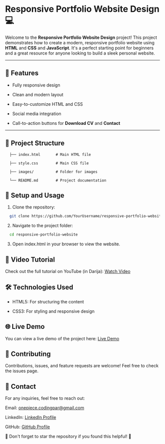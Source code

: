 # Responsive Portfolio Website Design 💻

Welcome to the **Responsive Portfolio Website Design** project! This project demonstrates how to create a modern, responsive portfolio website using **HTML** and **CSS** and **JavaScript**. It's a perfect starting point for beginners and a great resource for anyone looking to build a sleek personal website.

---

## 🚀 Features

- Fully responsive design
  
- Clean and modern layout
  
- Easy-to-customize HTML and CSS
  
- Social media integration
  
- Call-to-action buttons for **Download CV** and **Contact**

---

## 📂 Project Structure

```plaintext
  ├── index.html       # Main HTML file

  ├── style.css        # Main CSS file

  ├── images/          # Folder for images

  └── README.md        # Project documentation
```

## 🔧 Setup and Usage

1. Clone the repository:

```bash
  git clone https://github.com/YourUsername/responsive-portfolio-website.git
```

2. Navigate to the project folder:
   
```bash
  cd responsive-portfolio-website
```

3. Open index.html in your browser to view the website.
   
## 🎥 Video Tutorial

Check out the full tutorial on YouTube (in Darija): [Watch Video]()

## 🛠️ Technologies Used

- HTML5: For structuring the content
  
- CSS3: For styling and responsive design
  
## 🌐 Live Demo

You can view a live demo of the project here: [Live Demo](https://responsive-portfolio-website-design-kappa.vercel.app/)

## 🤝 Contributing

Contributions, issues, and feature requests are welcome! Feel free to check the issues page.

## 📱 Contact

For any inquiries, feel free to reach out:

Email: [onepiece.codingpar@gmail.com](onepiece.codingpar@gmail.com)

LinkedIn: [LinkedIn Profile](https://github.com/onepiece-coding)

GitHub: [GitHub Profile](https://github.com/onepiece-coding)

🌟 Don't forget to star the repository if you found this helpful! 🌟
